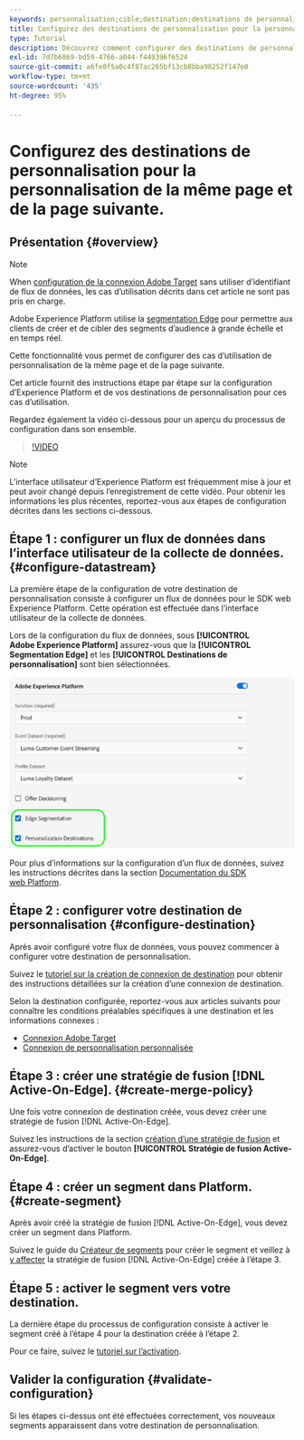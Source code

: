 ```yaml
---
keywords: personnalisation;cible;destination;destinations de personnalisation;configurer les destinations de personnalisation;même page;page suivante;
title: Configurez des destinations de personnalisation pour la personnalisation de la même page et de la page suivante.
type: Tutorial
description: Découvrez comment configurer des destinations de personnalisation pour la personnalisation de la même page et de la page suivante.
exl-id: 7d7b6869-bd59-4766-a044-f449396f6524
source-git-commit: a6fe0f5a0c4f87ac265bf13cb8bba98252f147e0
workflow-type: tm+mt
source-wordcount: '435'
ht-degree: 95%

---
```


# Configurez des destinations de personnalisation pour la personnalisation de la même page et de la page suivante.

## Présentation {#overview}

>[!NOTE]
>
>When [configuration de la connexion Adobe Target](../catalog/personalization/adobe-target-connection.md) sans utiliser d’identifiant de flux de données, les cas d’utilisation décrits dans cet article ne sont pas pris en charge.

Adobe Experience Platform utilise la [segmentation Edge](../../segmentation/ui/edge-segmentation.md) pour permettre aux clients de créer et de cibler des segments d’audience à grande échelle et en temps réel.

Cette fonctionnalité vous permet de configurer des cas d’utilisation de personnalisation de la même page et de la page suivante.

Cet article fournit des instructions étape par étape sur la configuration d’Experience Platform et de vos destinations de personnalisation pour ces cas d’utilisation.

Regardez également la vidéo ci-dessous pour un aperçu du processus de configuration dans son ensemble.

>[!VIDEO](https://video.tv.adobe.com/v/340091/)

>[!NOTE]
>
>L’interface utilisateur d’Experience Platform est fréquemment mise à jour et peut avoir changé depuis l’enregistrement de cette vidéo. Pour obtenir les informations les plus récentes, reportez-vous aux étapes de configuration décrites dans les sections ci-dessous.

## Étape 1 : configurer un flux de données dans l’interface utilisateur de la collecte de données. {#configure-datastream}

La première étape de la configuration de votre destination de personnalisation consiste à configurer un flux de données pour le SDK web Experience Platform. Cette opération est effectuée dans l’interface utilisateur de la collecte de données.

Lors de la configuration du flux de données, sous **[!UICONTROL Adobe Experience Platform]** assurez-vous que la **[!UICONTROL Segmentation Edge]** et les **[!UICONTROL Destinations de personnalisation]** sont bien sélectionnées.

![Configurer le flux de données](../assets/ui/configure-personalization-destinations/datastream-config.png)

Pour plus d’informations sur la configuration d’un flux de données, suivez les instructions décrites dans la section [Documentation du SDK web Platform](../../edge/datastreams/overview.md).

## Étape 2 : configurer votre destination de personnalisation {#configure-destination}

Après avoir configuré votre flux de données, vous pouvez commencer à configurer votre destination de personnalisation.

Suivez le [tutoriel sur la création de connexion de destination](../ui/connect-destination.md) pour obtenir des instructions détaillées sur la création d’une connexion de destination.

Selon la destination configurée, reportez-vous aux articles suivants pour connaître les conditions préalables spécifiques à une destination et les informations connexes :

* [Connexion Adobe Target](../catalog/personalization/adobe-target-connection.md)
* [Connexion de personnalisation personnalisée](../catalog/personalization/custom-personalization.md)

## Étape 3 : créer une stratégie de fusion [!DNL Active-On-Edge]. {#create-merge-policy}

Une fois votre connexion de destination créée, vous devez créer une stratégie de fusion [!DNL Active-On-Edge].

Suivez les instructions de la section [création d’une stratégie de fusion](../../profile/merge-policies/ui-guide.md#create-a-merge-policy) et assurez-vous d’activer le bouton **[!UICONTROL Stratégie de fusion Active-On-Edge]**.

## Étape 4 : créer un segment dans Platform. {#create-segment}

Après avoir créé la stratégie de fusion [!DNL Active-On-Edge], vous devez créer un segment dans Platform.

Suivez le guide du [Créateur de segments](../../segmentation/ui/segment-builder.md) pour créer le segment et veillez à [y affecter](../../segmentation/ui/segment-builder.md#merge-policies) la stratégie de fusion [!DNL Active-On-Edge] créée à l’étape 3.

## Étape 5 : activer le segment vers votre destination.

La dernière étape du processus de configuration consiste à activer le segment créé à l’étape 4 pour la destination créée à l’étape 2.

Pour ce faire, suivez le [tutoriel sur l’activation](../ui/activate-profile-request-destinations.md).

## Valider la configuration {#validate-configuration}

Si les étapes ci-dessus ont été effectuées correctement, vos nouveaux segments apparaissent dans votre destination de personnalisation.
